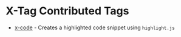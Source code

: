 X-Tag Contributed Tags
======================

 * [x-code](/twobit/x-tag-contrib/tree/master/code) - Creates a highlighted code snippet using `highlight.js`

